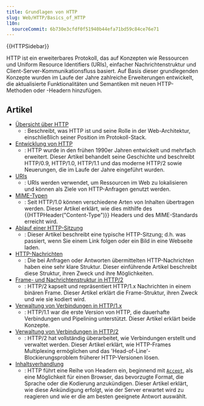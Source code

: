```yaml
---
title: Grundlagen von HTTP
slug: Web/HTTP/Basics_of_HTTP
l10n:
  sourceCommit: 6b730e3cfdf0f51940b44efa71bd59c84ce76e71
---
```


{{HTTPSidebar}}

HTTP ist ein erweiterbares Protokoll, das auf Konzepten wie Ressourcen und Uniform Resource Identifiers (URIs), einfacher Nachrichtenstruktur und Client-Server-Kommunikationsfluss basiert. Auf Basis dieser grundlegenden Konzepte wurden im Laufe der Jahre zahlreiche Erweiterungen entwickelt, die aktualisierte Funktionalitäten und Semantiken mit neuen HTTP-Methoden oder -Headern hinzufügen.

## Artikel

- [Übersicht über HTTP](/de/docs/Web/HTTP/Overview)
  - : Beschreibt, was HTTP ist und seine Rolle in der Web-Architektur, einschließlich seiner Position im Protokoll-Stack.
- [Entwicklung von HTTP](/de/docs/Web/HTTP/Basics_of_HTTP/Evolution_of_HTTP)
  - : HTTP wurde in den frühen 1990er Jahren entwickelt und mehrfach erweitert. Dieser Artikel behandelt seine Geschichte und beschreibt HTTP/0.9, HTTP/1.0, HTTP/1.1 und das moderne HTTP/2 sowie Neuerungen, die im Laufe der Jahre eingeführt wurden.
- [URIs](/de/docs/Web/URI)
  - : URIs werden verwendet, um Ressourcen im Web zu lokalisieren und können als Ziele von HTTP-Anfragen genutzt werden.
- [MIME-Typen](/de/docs/Web/HTTP/Basics_of_HTTP/MIME_types)
  - : Seit HTTP/1.0 können verschiedene Arten von Inhalten übertragen werden. Dieser Artikel erklärt, wie dies mithilfe des {{HTTPHeader("Content-Type")}} Headers und des MIME-Standards erreicht wird.
- [Ablauf einer HTTP-Sitzung](/de/docs/Web/HTTP/Session)
  - : Dieser Artikel beschreibt eine typische HTTP-Sitzung; d.h. was passiert, wenn Sie einem Link folgen oder ein Bild in eine Webseite laden.
- [HTTP-Nachrichten](/de/docs/Web/HTTP/Messages)
  - : Die bei Anfragen oder Antworten übermittelten HTTP-Nachrichten haben eine sehr klare Struktur. Dieser einführende Artikel beschreibt diese Struktur, ihren Zweck und ihre Möglichkeiten.
- [Frame- und Nachrichtenstruktur in HTTP/2](/de/docs/Web/HTTP/Frame_and_message_structure_in_HTTP_2)
  - : HTTP/2 kapselt und repräsentiert HTTP/1.x Nachrichten in einem binären Frame. Dieser Artikel erklärt die Frame-Struktur, ihren Zweck und wie sie kodiert wird.
- [Verwaltung von Verbindungen in HTTP/1.x](/de/docs/Web/HTTP/Connection_management_in_HTTP_1.x)
  - : HTTP/1.1 war die erste Version von HTTP, die dauerhafte Verbindungen und Pipelining unterstützt. Dieser Artikel erklärt beide Konzepte.
- [Verwaltung von Verbindungen in HTTP/2](/de/docs/Web/HTTP/Connection_management_in_HTTP_2)
  - : HTTP/2 hat vollständig überarbeitet, wie Verbindungen erstellt und verwaltet werden. Dieser Artikel erklärt, wie HTTP-Frames Multiplexing ermöglichen und das 'Head-of-Line'-Blockierungsproblem früherer HTTP-Versionen lösen.
- [Inhaltsverhandlung](/de/docs/Web/HTTP/Content_negotiation)
  - : HTTP führt eine Reihe von Headern ein, beginnend mit [`Accept`](/de/docs/Web/HTTP/Headers/Accept), als eine Möglichkeit für einen Browser, das bevorzugte Format, die Sprache oder die Kodierung anzukündigen. Dieser Artikel erklärt, wie diese Ankündigung erfolgt, wie der Server erwartet wird zu reagieren und wie er die am besten geeignete Antwort auswählt.
